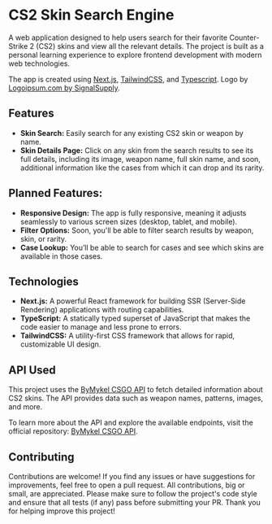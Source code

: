 # CS2 Skin Search Engine

A web application designed to help users search for their favorite Counter-Strike 2 (CS2) skins and view all the relevant details. The project is built as a personal learning experience to explore frontend development with modern web technologies.

The app is created using [Next.js](https://nextjs.org), [TailwindCSS](https://tailwindcss.com/), and [Typescript](https://www.typescriptlang.org/).
Logo by [Logoipsum.com by SignalSupply](https://logoipsum.com/).

## Features

- **Skin Search:** Easily search for any existing CS2 skin or weapon by name.
- **Skin Details Page:** Click on any skin from the search results to see its full details, including its image, weapon name, full skin name, and soon, additional information like the cases from which it can drop and its rarity.

## Planned Features:

- **Responsive Design:** The app is fully responsive, meaning it adjusts seamlessly to various screen sizes (desktop, tablet, and mobile).
- **Filter Options:** Soon, you'll be able to filter search results by weapon, skin, or rarity.
- **Case Lookup:** You’ll be able to search for cases and see which skins are available in those cases.

## Technologies

- **Next.js:** A powerful React framework for building SSR (Server-Side Rendering) applications with routing capabilities.
- **TypeScript:** A statically typed superset of JavaScript that makes the code easier to manage and less prone to errors.
- **TailwindCSS:** A utility-first CSS framework that allows for rapid, customizable UI design.

## API Used

This project uses the [ByMykel CSGO API](https://github.com/ByMykel/CSGO-API) to fetch detailed information about CS2 skins. The API provides data such as weapon names, patterns, images, and more.

To learn more about the API and explore the available endpoints, visit the official repository: [ByMykel CSGO API](https://github.com/ByMykel/CSGO-API).

## Contributing

Contributions are welcome! If you find any issues or have suggestions for improvements, feel free to open a pull request. All contributions, big or small, are appreciated.
Please make sure to follow the project's code style and ensure that all tests (if any) pass before submitting your PR.
Thank you for helping improve this project!
